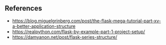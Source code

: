## References
- https://blog.miguelgrinberg.com/post/the-flask-mega-tutorial-part-xv-a-better-application-structure
- https://realpython.com/flask-by-example-part-1-project-setup/
- https://damyanon.net/post/flask-series-structure/
